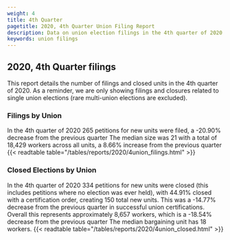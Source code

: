 ```yaml
---
weight: 4
title: 4th Quarter
pagetitle: 2020, 4th Quarter Union Filing Report
description: Data on union election filings in the 4th quarter of 2020
keywords: union filings
---
```


## 2020, 4th Quarter filings

This report details the number of filings and closed units in the 4th quarter of 2020. As a reminder, we are only showing filings and closures related to single union elections (rare multi-union elections are excluded).

### Filings by Union
In the 4th quarter of 2020 265 petitions for new units were filed, a -20.90% decrease from the previous quarter The median size was 21 with a total of 18,429 workers across all units, a 8.66% increase from the previous quarter
{{< readtable table="/tables/reports/2020/4union_filings.html" >}}

### Closed Elections by Union
In the 4th quarter of 2020 334 petitions for new units were closed (this includes petitions where no election was ever held), with 44.91% closed with a certification order, creating 150 total new units. This was a -14.77% decrease from the previous quarter in successful union certifications. Overall this represents approximately 8,657 workers, which is a -18.54% decrease from the previous quarter The median bargaining unit has 18 workers.
{{< readtable table="/tables/reports/2020/4union_closed.html" >}}
